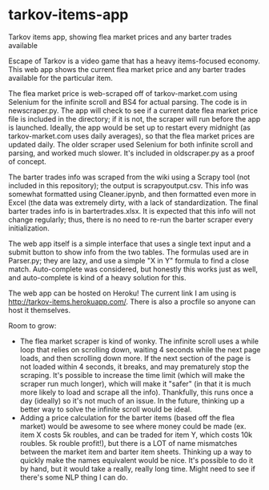 # tarkov-items-app
Tarkov items app, showing flea market prices and any barter trades available

Escape of Tarkov is a video game that has a heavy items-focused economy. This web app shows the current flea market price and any barter trades available for the particular item. 

The flea market price is web-scraped off of tarkov-market.com using Selenium for the infinite scroll and BS4 for actual parsing. The code is in newscraper.py. The app will check to see if a current date flea market price file is included in the directory; if it is not, the scraper will run before the app is launched. Ideally, the app would be set up to restart every midnight (as tarkov-market.com uses daily averages), so that the flea market prices are updated daily. The older scraper used Selenium for both infinite scroll and parsing, and worked much slower. It's included in oldscraper.py as a proof of concept.

The barter trades info was scraped from the wiki using a Scrapy tool (not included in this repository); the output is scrapyoutput.csv. This info was somewhat formatted using Cleaner.ipynb, and then formatted even more in Excel (the data was extremely dirty, with a lack of standardization. The final barter trades info is in bartertrades.xlsx. It is expected that this info will not change regularly; thus, there is no need to re-run the barter scraper every initialization.

The web app itself is a simple interface that uses a single text input and a submit button to show info from the two tables. The formulas used are in Parser.py; they are lazy, and use a simple "X in Y" formula to find a close match. Auto-complete was considered, but honestly this works just as well, and auto-complete is kind of a heavy solution for this.

The web app can be hosted on Heroku! The current link I am using is http://tarkov-items.herokuapp.com/. There is also a procfile so anyone can host it themselves.

Room to grow:
* The flea market scraper is kind of wonky. The infinite scroll uses a while loop that relies on scrolling down, waiting 4 seconds while the next page loads, and then scrolling down more. If the next section of the page is not loaded within 4 seconds, it breaks, and may prematurely stop the scraping. It's possible to increase the time limit (which will make the scraper run much longer), which will make it "safer" (in that it is much more likely to load and scrape all the info). Thankfully, this runs once a day (ideally) so it's not much of an issue. In the future, thinking up a better way to solve the infinite scroll would be ideal.
* Adding a price calculation for the barter items (based off the flea market) would be awesome to see where money could be made (ex. item X costs 5k roubles, and can be traded for item Y, which costs 10k roubles. 5k rouble profit!), but there is a LOT of name mismatches between the market item and barter item sheets. Thinking up a way to quickly make the names equivalent would be nice. It's possible to do it by hand, but it would take a really, really long time. Might need to see if there's some NLP thing I can do.
